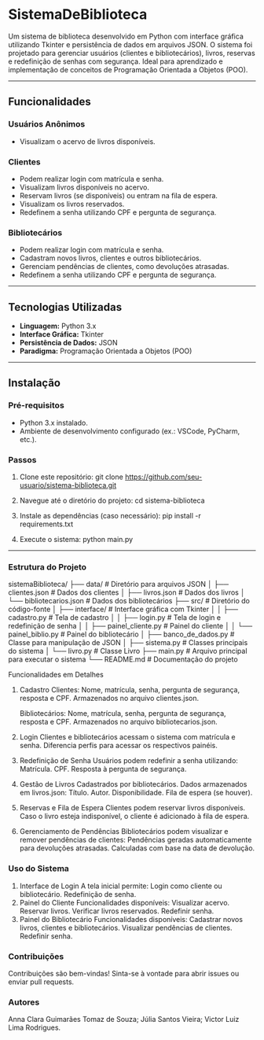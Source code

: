 # SistemaDeBiblioteca

Um sistema de biblioteca desenvolvido em Python com interface gráfica utilizando Tkinter e persistência de dados em arquivos JSON. O sistema foi projetado para gerenciar usuários (clientes e bibliotecários), livros, reservas e redefinição de senhas com segurança. Ideal para aprendizado e implementação de conceitos de Programação Orientada a Objetos (POO).

---

## **Funcionalidades**

### **Usuários Anônimos**
- Visualizam o acervo de livros disponíveis.

### **Clientes**
- Podem realizar login com matrícula e senha.
- Visualizam livros disponíveis no acervo.
- Reservam livros (se disponíveis) ou entram na fila de espera.
- Visualizam os livros reservados.
- Redefinem a senha utilizando CPF e pergunta de segurança.

### **Bibliotecários**
- Podem realizar login com matrícula e senha.
- Cadastram novos livros, clientes e outros bibliotecários.
- Gerenciam pendências de clientes, como devoluções atrasadas.
- Redefinem a senha utilizando CPF e pergunta de segurança.

---

## **Tecnologias Utilizadas**
- **Linguagem:** Python 3.x
- **Interface Gráfica:** Tkinter
- **Persistência de Dados:** JSON
- **Paradigma:** Programação Orientada a Objetos (POO)

---

## **Instalação**

### **Pré-requisitos**
- Python 3.x instalado.
- Ambiente de desenvolvimento configurado (ex.: VSCode, PyCharm, etc.).

### **Passos**
1. Clone este repositório:
   git clone https://github.com/seu-usuario/sistema-biblioteca.git

2. Navegue até o diretório do projeto:
    cd sistema-biblioteca
   
3. Instale as dependências (caso necessário):
    pip install -r requirements.txt
   
4. Execute o sistema:
    python main.py


---


### **Estrutura do Projeto**

sistemaBiblioteca/
├── data/                     # Diretório para arquivos JSON
│   ├── clientes.json         # Dados dos clientes
│   ├── livros.json           # Dados dos livros
│   └── bibliotecarios.json   # Dados dos bibliotecários
├── src/                      # Diretório do código-fonte
│   ├── interface/            # Interface gráfica com Tkinter
│   │   ├── cadastro.py       # Tela de cadastro
│   │   ├── login.py          # Tela de login e redefinição de senha
│   │   ├── painel_cliente.py # Painel do cliente
│   │   └── painel_biblio.py  # Painel do bibliotecário
│   ├── banco_de_dados.py     # Classe para manipulação de JSON
│   ├── sistema.py            # Classes principais do sistema
│   └── livro.py              # Classe Livro
├── main.py                   # Arquivo principal para executar o sistema
└── README.md                 # Documentação do projeto

Funcionalidades em Detalhes
1. Cadastro
    Clientes:
    Nome, matrícula, senha, pergunta de segurança, resposta e CPF.
    Armazenados no arquivo clientes.json.
   
    Bibliotecários:
    Nome, matrícula, senha, pergunta de segurança, resposta e CPF.
    Armazenados no arquivo bibliotecarios.json.
   
2. Login
    Clientes e bibliotecários acessam o sistema com matrícula e senha.
    Diferencia perfis para acessar os respectivos painéis.
   
3. Redefinição de Senha
    Usuários podem redefinir a senha utilizando:
    Matrícula.
    CPF.
    Resposta à pergunta de segurança.
   
4. Gestão de Livros
    Cadastrados por bibliotecários.
    Dados armazenados em livros.json:
    Título.
    Autor.
    Disponibilidade.
    Fila de espera (se houver).
   
5. Reservas e Fila de Espera
    Clientes podem reservar livros disponíveis.
    Caso o livro esteja indisponível, o cliente é adicionado à fila de espera.

6. Gerenciamento de Pendências
    Bibliotecários podem visualizar e remover pendências de clientes:
    Pendências geradas automaticamente para devoluções atrasadas.
    Calculadas com base na data de devolução.
   
### **Uso do Sistema**

1. Interface de Login
    A tela inicial permite:
    Login como cliente ou bibliotecário.
    Redefinição de senha.
2. Painel do Cliente
    Funcionalidades disponíveis:
    Visualizar acervo.
    Reservar livros.
    Verificar livros reservados.
    Redefinir senha.
3. Painel do Bibliotecário
    Funcionalidades disponíveis:
    Cadastrar novos livros, clientes e bibliotecários.
    Visualizar pendências de clientes.
    Redefinir senha.
   
### **Contribuições** 

Contribuições são bem-vindas! Sinta-se à vontade para abrir issues ou enviar pull requests.

### **Autores**
Anna Clara Guimarães Tomaz de Souza;
Júlia Santos Vieira;
Victor Luiz Lima Rodrigues.
